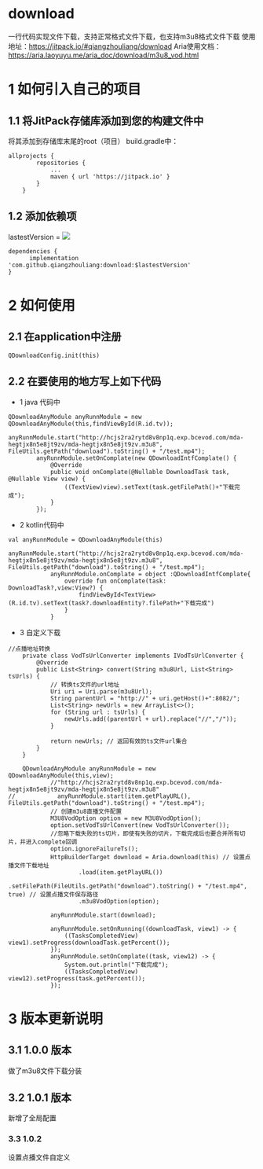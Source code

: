 # download
一行代码实现文件下载，支持正常格式文件下载，也支持m3u8格式文件下载
使用地址：https://jitpack.io/#qiangzhouliang/download
Aria使用文档：https://aria.laoyuyu.me/aria_doc/download/m3u8_vod.html
# 1 如何引入自己的项目
## 1.1 将JitPack存储库添加到您的构建文件中
将其添加到存储库末尾的root（项目） build.gradle中：
~~~
allprojects {
		repositories {
			...
			maven { url 'https://jitpack.io' }
		}
	}
~~~
## 1.2 添加依赖项
lastestVersion = [![](https://jitpack.io/v/qiangzhouliang/download.svg)](https://jitpack.io/#qiangzhouliang/download)
~~~
dependencies {
	  implementation 'com.github.qiangzhouliang:download:$lastestVersion'
}
~~~
# 2 如何使用
## 2.1 在application中注册
~~~
QDownloadConfig.init(this)
~~~
## 2.2 在要使用的地方写上如下代码
- 1 java 代码中
~~~
QDownloadAnyModule anyRunnModule = new QDownloadAnyModule(this,findViewById(R.id.tv));
        anyRunnModule.start("http://hcjs2ra2rytd8v8np1q.exp.bcevod.com/mda-hegtjx8n5e8jt9zv/mda-hegtjx8n5e8jt9zv.m3u8", FileUtils.getPath("download").toString() + "/test.mp4");
        anyRunnModule.setOnComplate(new QDownloadIntfComplate() {
            @Override
            public void onComplate(@Nullable DownloadTask task, @Nullable View view) {
                ((TextView)view).setText(task.getFilePath()+"下载完成");
            }
        });
~~~
- 2 kotlin代码中
```
val anyRunnModule = QDownloadAnyModule(this)
            anyRunnModule.start("http://hcjs2ra2rytd8v8np1q.exp.bcevod.com/mda-hegtjx8n5e8jt9zv/mda-hegtjx8n5e8jt9zv.m3u8", FileUtils.getPath("download").toString() + "/test.mp4");
            anyRunnModule.onComplate = object :QDownloadIntfComplate{
                override fun onComplate(task: DownloadTask?,view:View?) {
                    findViewById<TextView>(R.id.tv).setText(task?.downloadEntity?.filePath+"下载完成")
                }
            }
```
- 3 自定义下载
```
//点播地址转换
    private class VodTsUrlConverter implements IVodTsUrlConverter {
        @Override
        public List<String> convert(String m3u8Url, List<String> tsUrls) {
            // 转换ts文件的url地址
            Uri uri = Uri.parse(m3u8Url);
            String parentUrl = "http://" + uri.getHost()+":8082/";
            List<String> newUrls = new ArrayList<>();
            for (String url : tsUrls) {
                newUrls.add((parentUrl + url).replace("//","/"));
            }

            return newUrls; // 返回有效的ts文件url集合
        }
    }
    
    QDownloadAnyModule anyRunnModule = new QDownloadAnyModule(this,view);
            //"http://hcjs2ra2rytd8v8np1q.exp.bcevod.com/mda-hegtjx8n5e8jt9zv/mda-hegtjx8n5e8jt9zv.m3u8"
//            anyRunnModule.start(item.getPlayURL(), FileUtils.getPath("download").toString() + "/test.mp4");
            // 创建m3u8直播文件配置
            M3U8VodOption option = new M3U8VodOption();
            option.setVodTsUrlConvert(new VodTsUrlConverter());
            //忽略下载失败的ts切片，即使有失败的切片，下载完成后也要合并所有切片，并进入complete回调
            option.ignoreFailureTs();
            HttpBuilderTarget download = Aria.download(this) // 设置点播文件下载地址
                    .load(item.getPlayURL())
                    .setFilePath(FileUtils.getPath("download").toString() + "/test.mp4", true) // 设置点播文件保存路径
                    .m3u8VodOption(option);

            anyRunnModule.start(download);

            anyRunnModule.setOnRunning((downloadTask, view1) -> {
                ((TasksCompletedView) view1).setProgress(downloadTask.getPercent());
            });
            anyRunnModule.setOnComplate((task, view12) -> {
                System.out.println("下载完成");
                ((TasksCompletedView) view12).setProgress(task.getPercent());
            });
```
# 3 版本更新说明
## 3.1 1.0.0 版本
做了m3u8文件下载分装
## 3.2 1.0.1 版本
新增了全局配置
### 3.3 1.0.2
设置点播文件自定义



